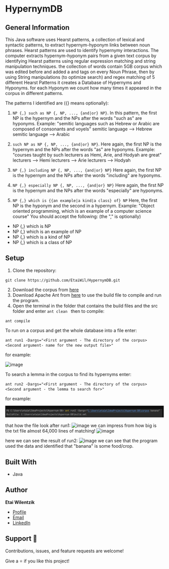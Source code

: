 # HypernymDB





## General Information
This Java software uses Hearst patterns, a collection of lexical and syntactic patterns, to extract hypernym-hyponym links between noun phrases. Hearst patterns are used to identify hypernymy interactions. The computer extracts hypernym-hyponym pairs from a given text corpus by identifying Hearst patterns using regular expression matching and string manipulation techniques.
the collection of words contain  5GB corpus which was edited before and added a <np> and </np> tags on every Noun Phrase,
then by using String manipulations (to optimize search) and regex matching of 5 different Hearst Patterns it creates a Database of Hypernyms and Hyponyms.
for each Hyponym we count how many times it appeared in the corpus in different patterns.

The patterns I identified are ({} means optionally):

1. `NP {,} such as NP {, NP, ..., {and|or} NP}`.
   In this pattern, the first NP is the hypernym and the NPs after the words "such as" are hyponyms.
   Example: "semitic languages such as Hebrew or Arabic are composed of consonants and voyels"
   semitic language ⟶ Hebrew
   semitic language ⟶ Arabic

2. `such NP as NP {, NP, ..., {and|or} NP}`.
   Here again, the first NP is the hypernym and the NPs after the words "as" are hyponyms.
   Example: "courses taught by such lecturers as Hemi, Arie, and Hodyah are great"
   lecturers ⟶ Hemi
   lecturers ⟶ Arie
   lecturers ⟶ Hodyah

3. `NP {,} including NP {, NP, ..., {and|or} NP}`
   Here again, the first NP is the hypernym and the NPs after the words "including" are hyponyms.

4. `NP {,} especially NP {, NP, ..., {and|or} NP}`
   Here again, the first NP is the hypernym and the NPs after the words "especially" are hyponyms.

5. `NP {,} which is {{an example|a kind|a class} of} NP`
   Here, the first NP is the hyponym and the second in a hypernym. Example: "Object oriented programming, which is an example of a computer science course" You should accept the following: (the "," is optionally)

- NP {,} which is NP
- NP {,} which is an example of NP
- NP {,} which is a kind of NP
- NP {,} which is a class of NP


## Setup
1. Clone the repository:

```
git clone https://github.com/EtaiWil/HypernymDB.git
```
2. Download the corpus from [here](https://drive.google.com/file/d/1knTy0gYblqEZaSFWsHxk2NgOM59mwolP/view?usp=sharing)
3. Download Apache Ant from [here](https://ant.apache.org/bindownload.cgi) to use the build file to compile and run the program.
4. Open the terminal in the folder that contains the build files and the src folder and enter `ant clean ` then 
 to compile:

```
ant compile 
```

To run on a corpus and get the whole database into a file enter:

```
ant run1 -Dargs="<First argument - The directory of the corpus> <Second argument- name for the new output file>"  
```
for example:

![image](https://github.com/EtaiWil/HypernymDB/assets/117933094/b217be72-dfc7-4fc4-b3d2-4b14179f8db5)

To search a lemma in the corpus to find its hypernyms enter:

``` 
ant run2 -Dargs="<First argument - The directory of the corpus> <Second argument - the lemma to search for>" 
```
for example:

![img.png](img.png)

that how the file look after run1:
![image](https://github.com/EtaiWil/HypernymDB/assets/117933094/1bb574f2-6d84-4f89-869d-3036034941a1)
we can impress from how  big is the txt file almost 64,000 lines of matching!
![image](https://github.com/EtaiWil/HypernymDB/assets/117933094/11a89623-4e9d-4727-ba4c-b12a4fac5423)

here we can see the result of run2:
![image](https://github.com/EtaiWil/HypernymDB/assets/117933094/6451c6e7-cd31-475a-aece-54c56441a431)
we can see that the  program used the data and identified that "banana" is some food/crop.
## Built With

- Java


## Author 

**Etai Wilentzik**

- [Profile](https://github.com/EtaiWil )
- [Email](mailto:etaiwil2000@gmail.com?subject=Hi "Hi!")
- [LinkedIn](https://www.linkedin.com/in/etai-wilentzik-b5a106212/ "Welcome")

## Support 🤝 

Contributions, issues, and feature requests are welcome!

Give a ⭐️ if you like this project!
